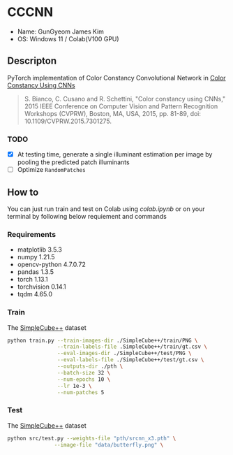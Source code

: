 # CCCNN
- Name: GunGyeom James Kim
- OS: Windows 11 / Colab(V100 GPU)

## Descripton
PyTorch implementation of Color Constancy Convolutional Network in [Color Constancy Using CNNs](https://arxiv.org/abs/1504.04548)

> S. Bianco, C. Cusano and R. Schettini, "Color constancy using CNNs," 2015 IEEE Conference on Computer Vision and Pattern Recognition Workshops (CVPRW), Boston, MA, USA, 2015, pp. 81-89, doi: 10.1109/CVPRW.2015.7301275.

### TODO
- [x] At testing time, generate a single illuminant estimation per image by pooling the predicted patch illuminants
- [ ] Optimize ```RandomPatches```

## How to
You can just run train and test on Colab using *colab.ipynb* or on your terminal by following below requiement and commands

### Requirements
- matplotlib                    3.5.3
- numpy                         1.21.5
- opencv-python                 4.7.0.72
- pandas                        1.3.5
- torch                         1.13.1
- torchvision                   0.14.1
- tqdm                          4.65.0

### Train
The [SimpleCube++](https://github.com/Visillect/CubePlusPlus) dataset

```bash
python train.py --train-images-dir ./SimpleCube++/train/PNG \
                --train-labels-file .SimpleCube++/train/gt.csv \
                --eval-images-dir ./SimpleCube++/test/PNG \
                --eval-labels-file ./SimpleCube++/test/gt.csv \
                --outputs-dir ./pth \
                --batch-size 32 \
                --num-epochs 10 \
                --lr 1e-3 \
                --num-patches 5
```

### Test
The [SimpleCube++](https://github.com/Visillect/CubePlusPlus) dataset

```bash
python src/test.py --weights-file "pth/srcnn_x3.pth" \
               --image-file "data/butterfly.png" \
```
